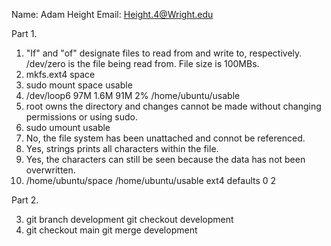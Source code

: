 Name: Adam Height
Email: Height.4@Wright.edu

Part 1.

1. "If" and "of" designate files to read from and write to, respectively. /dev/zero is the file being read from. File size is 100MBs.
2. mkfs.ext4 space
3. sudo mount space usable
4. /dev/loop6       97M  1.6M   91M   2% /home/ubuntu/usable
5. root owns the directory and changes cannot be made without changing permissions or using sudo.
6. sudo umount usable
7. No, the file system has been unattached and connot be referenced.
8. Yes, strings prints all characters within the file.
9. Yes, the characters can still be seen because the data has not been overwritten.
10. /home/ubuntu/space /home/ubuntu/usable ext4 defaults 0 2 

Part 2.

3. git branch development	git checkout development
8. git checkout main		git merge development

